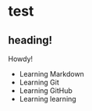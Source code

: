 # test

## heading!

Howdy!

* Learning Markdown
* Learning Git
* Learning GitHub
* Learning learning